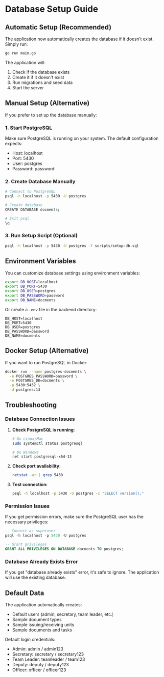 # Database Setup Guide

## Automatic Setup (Recommended)

The application now automatically creates the database if it doesn't exist. Simply run:

```bash
go run main.go
```

The application will:
1. Check if the database exists
2. Create it if it doesn't exist
3. Run migrations and seed data
4. Start the server

## Manual Setup (Alternative)

If you prefer to set up the database manually:

### 1. Start PostgreSQL

Make sure PostgreSQL is running on your system. The default configuration expects:
- Host: localhost
- Port: 5430
- User: postgres
- Password: password

### 2. Create Database Manually

```bash
# Connect to PostgreSQL
psql -h localhost -p 5430 -U postgres

# Create database
CREATE DATABASE docments;

# Exit psql
\q
```

### 3. Run Setup Script (Optional)

```bash
psql -h localhost -p 5430 -U postgres -f scripts/setup-db.sql
```

## Environment Variables

You can customize database settings using environment variables:

```bash
export DB_HOST=localhost
export DB_PORT=5430
export DB_USER=postgres
export DB_PASSWORD=password
export DB_NAME=docments
```

Or create a `.env` file in the backend directory:

```env
DB_HOST=localhost
DB_PORT=5430
DB_USER=postgres
DB_PASSWORD=password
DB_NAME=docments
```

## Docker Setup (Alternative)

If you want to run PostgreSQL in Docker:

```bash
docker run --name postgres-docments \
  -e POSTGRES_PASSWORD=password \
  -e POSTGRES_DB=docments \
  -p 5430:5432 \
  -d postgres:13
```

## Troubleshooting

### Database Connection Issues

1. **Check PostgreSQL is running:**
   ```bash
   # On Linux/Mac
   sudo systemctl status postgresql
   
   # On Windows
   net start postgresql-x64-13
   ```

2. **Check port availability:**
   ```bash
   netstat -an | grep 5430
   ```

3. **Test connection:**
   ```bash
   psql -h localhost -p 5430 -U postgres -c "SELECT version();"
   ```

### Permission Issues

If you get permission errors, make sure the PostgreSQL user has the necessary privileges:

```sql
-- Connect as superuser
psql -h localhost -p 5430 -U postgres

-- Grant privileges
GRANT ALL PRIVILEGES ON DATABASE docments TO postgres;
```

### Database Already Exists Error

If you get "database already exists" error, it's safe to ignore. The application will use the existing database.

## Default Data

The application automatically creates:
- Default users (admin, secretary, team leader, etc.)
- Sample document types
- Sample issuing/receiving units
- Sample documents and tasks

Default login credentials:
- Admin: admin / admin123
- Secretary: secretary / secretary123
- Team Leader: teamleader / team123
- Deputy: deputy / deputy123
- Officer: officer / officer123